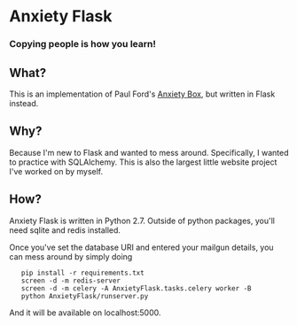 # Anxiety Flask
### Copying people is how you learn!

## What?
This is an implementation of Paul Ford's [Anxiety Box](https://github.com/ftrain/anxietybox), but written in Flask instead.

## Why?
Because I'm new to Flask and wanted to mess around. Specifically, I wanted to practice with SQLAlchemy. This is also the largest little website project I've worked on by myself.

## How?
Anxiety Flask is written in Python 2.7. Outside of python packages, you'll need sqlite and redis installed.

Once you've set the database URI and entered your mailgun details, you can mess around by simply doing
```
   pip install -r requirements.txt
   screen -d -m redis-server
   screen -d -m celery -A AnxietyFlask.tasks.celery worker -B
   python AnxietyFlask/runserver.py
```
And it will be available on localhost:5000.
